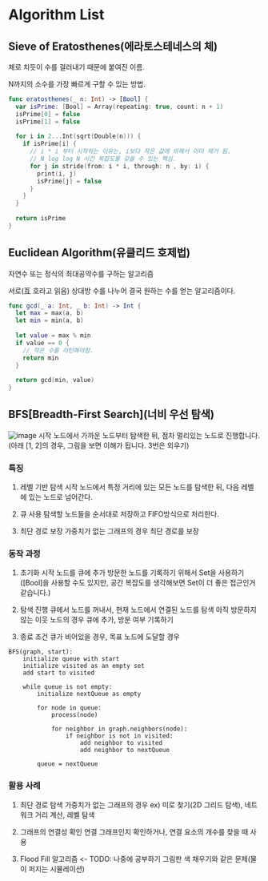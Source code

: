 # Algorithm List

## Sieve of Eratosthenes(에라토스테네스의 체)
체로 치듯이 수를 걸러내기 때문에 붙여진 이름.

N까지의 소수를 가장 빠르게 구할 수 있는 방법.

```swift
func eratosthenes(_ n: Int) -> [Bool] {
  var isPrime: [Bool] = Array(repeating: true, count: n + 1)
  isPrime[0] = false
  isPrime[1] = false
  
  for i in 2...Int(sqrt(Double(n))) {
    if isPrime[i] {
      // i * i 부터 시작하는 이유는, i보다 작은 값에 의해서 이미 제거 됨.
      // N log log N 시간 복잡도를 갖을 수 있는 핵심.
      for j in stride(from: i * i, through: n , by: i) {
        print(i, j)
        isPrime[j] = false
      }
    }
  }
  
  return isPrime
}
```

## Euclidean Algorithm(유클리드 호제법)
자연수 또는 정식의 최대공약수를 구하는 알고리즘

서로(互 호라고 읽음) 상대방 수를 나누어 결국 원하는 수를 얻는 알고리즘이다.

```swift
func gcd(_ a: Int, _ b: Int) -> Int {
  let max = max(a, b)
  let min = min(a, b)
  
  let value = max % min
  if value == 0 {
    // 작은 수를 리턴해야함.
    return min
  }
  
  return gcd(min, value)
}
```

## BFS[Breadth-First Search](너비 우선 탐색)
![image](https://github.com/user-attachments/assets/a6793830-b31b-4647-ac8d-b550632eb1a5)
시작 노드에서 가까운 노드부터 탐색한 뒤, 점차 멀리있는 노드로 진행합니다.
(아래 [1, 2]의 경우, 그림을 보면 이해가 됩니다. 3번은 외우기) 

### 특징
1. 레벨 기반 탐색
시작 노드에서 특정 거리에 있는 모든 노드를 탐색한 뒤, 다음 레벨에 있는 노드로 넘어간다.

2. 큐 사용
탐색할 노드들을 순서대로 저장하고 FIFO방식으로 처리한다.

3. 최단 경로 보장
가중치가 없는 그래프의 경우 최단 경로를 보장 

### 동작 과정
1. 초기화
시작 노드를 큐에 추가
방문한 노드를 기록하기 위해서 Set을 사용하기([Bool]을 사용할 수도 있지만, 공간 복잡도를 생각해보면 Set이 더 좋은 접근인거 같습니다.)
2. 탐색 진행
큐에서 노드를 꺼내서, 현재 노드에서 연결된 노드를 탐색
아직 방문하지 않는 이웃 노드의 경우 큐에 추가, 방문 여부 기록하기

3. 종료 조건
큐가 비어있을 경우, 목표 노드에 도달할 경우
```
BFS(graph, start):
    initialize queue with start
    initialize visited as an empty set
    add start to visited
    
    while queue is not empty:
        initialize nextQueue as empty
        
        for node in queue:
            process(node)
            
            for neighbor in graph.neighbors(node):
                if neighbor is not in visited:
                    add neighbor to visited
                    add neighbor to nextQueue
        
        queue = nextQueue
```

### 활용 사례
1. 최단 경로 탐색
가중치가 없는 그래프의 경우 ex) 미로 찾기(2D 그리드 탐색), 네트워크 거리 계산, 레벨 탐색

2. 그래프의 연결성 확인
연결 그래프인지 확인하거나, 연결 요소의 개수를 찾을 때 사용

3. Flood Fill 알고리즘 <- TODO: 나중에 공부하기
그림판 색 채우기와 같은 문제(물이 퍼지는 시뮬레이션) 

